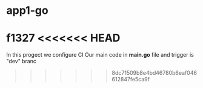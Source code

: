 # app1-go
f1327
<<<<<<< HEAD
=======
In this progect we configure CI 
Our main code in **main.go** file and trigger is "dev" branc
>>>>>>> 8dc71509b8e4bd46780b6eaf046612847fe5ca9f
